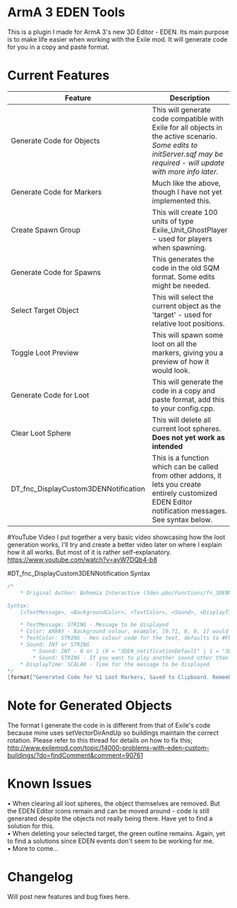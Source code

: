 # ArmA 3 EDEN Tools
This is a plugin I made for ArmA 3's new 3D Editor - EDEN. Its main purpose is to make life easier when working with the Exile mod. It will generate code for you in a copy and paste format.

# Current Features
| Feature  | Description |
| ------------- | ------------- |
| Generate Code for Objects  | This will generate code compatible with Exile for all objects in the active scenario. *Some edits to initServer.sqf may be required - will update with more info later.* |
| Generate Code for Markers  | Much like the above, though I have not yet implemented this.  |
| Create Spawn Group | This will create 100 units of type Exile_Unit_GhostPlayer - used for players when spawning. |
| Generate Code for Spawns | This generates the code in the old SQM format. Some edits might be needed. |
| Select Target Object | This will select the current object as the 'target' - used for relative loot positions. |
| Toggle Loot Preview | This will spawn some loot on all the markers, giving you a preview of how it would look. |
| Generate Code for Loot | This will generate the code in a copy and paste format, add this to your config.cpp. |
| Clear Loot Sphere | This will delete all current loot spheres. **Does not yet work as intended** |
| DT_fnc_DisplayCustom3DENNotification | This is a function which can be called from other addons, it lets you create entirely customized EDEN Editor notification messages. See syntax below. |

#YouTube Video
I put together a very basic video showcasing how the loot generation works, I'll try and create a better video later on where I explain how it all works. But most of it is rather self-explanatory. https://www.youtube.com/watch?v=ayW7DQb4-b8

#DT_fnc_DisplayCustom3DENNotification Syntax
```cpp
/*
	* Original Author: Bohemia Interactive (3den.pbo/Functions/fn_3DENNotification.sqf)

Syntax:
	[<TextMessage>, <BackgroundColor>, <TextColor>, <Sound>, <DisplayTime>] call DT_fnc_DisplayCustom3DENNotification;

	* TextMessage: STRING - Message to be displayed
	* Color: ARRAY - Background colour, example; [0.71, 0, 0, 1] would be opaque red background
	* TextColor: STRING - Hex colour code for the text, defaults to #FFFFFF (White)
	* Sound: INT or STRING
		* Sound: INT - 0 or 1 (0 = "3DEN_notificationDefault" | 1 = "3DEN_notificationWarning")
		* Sound: STRING - If you want to play another sound other than the 2 default ones, use a string
	* DisplayTime: SCALAR - Time for the message to be displayed
*/
[format["Generated Code for %1 Loot Markers, Saved to Clipboard. Remember to change Table name!", (str numOfLoot)], [0, 0.30, 0.80, 0.40], "#BBCCDD", "ReadoutClick", 6] call DT_fnc_DisplayCustom3DENNotification;
```

# Note for Generated Objects
The format I generate the code in is different from that of Exile's code because mine uses setVectorDirAndUp so buildings maintain the correct rotation. Please refer to this thread for details on how to fix this; http://www.exilemod.com/topic/14000-problems-with-eden-custom-buildings/?do=findComment&comment=90761

# Known Issues
• When clearing all loot spheres, the object themselves are removed. But the EDEN Editor icons remain and can be moved around - code is still generated despite the objects not really being there. Have yet to find a solution for this.  
• When deleting your selected target, the green outline remains. Again, yet to find a solutions since EDEN events don't seem to be working for me.  
• More to come...

# Changelog
Will post new features and bug fixes here.
